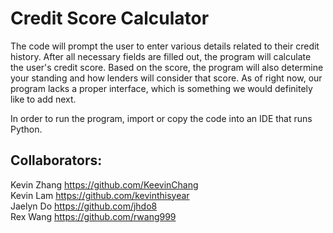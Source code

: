 # Credit Score Calculator

The code will prompt the user to enter various details related to their credit history. After all necessary fields are filled out, the program will calculate the user's credit score. Based on the score, the program will also determine your standing and how lenders will consider that score. As of right now, our program lacks a proper interface, which is something we would definitely like to add next.

In order to run the program, import or copy the code into an IDE that runs Python.

## Collaborators: 
Kevin Zhang https://github.com/KeevinChang  
Kevin Lam https://github.com/kevinthisyear  
Jaelyn Do https://github.com/jhdo8  
Rex Wang https://github.com/rwang999
